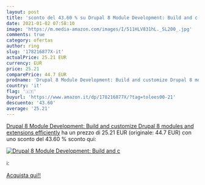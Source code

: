 ```yaml
---
layout: post
title: 'sconto del 43.60 % su Drupal 8 Module Development: Build and c  '
date: 2021-01-02 07:58:10
image: 'https://m.media-amazon.com/images/I/511HLV831hL._SL200_.jpg'
comments: true
category: ofertas
author: ring
slug: '178216877X-it'
actualPrice: 25.21 EUR
currency: EUR
price: 25.21
comparePrice: 44.7 EUR
prodname: 'Drupal 8 Module Development: Build and customize Drupal 8 modules and extensions efficiently'
country: 'it'
flag: '🇮🇹'
buyurl: 'https://www.amazon.it/dp/178216877X/?tag=tolees00-21'
descuento: '43.60'
average: '25.21'
---
```


[Drupal 8 Module Development: Build and customize Drupal 8 modules and extensions efficiently](https://www.amazon.it/dp/178216877X/?tag=tolees00-21) ha un prezzo di 25.21 EUR (originale: 44.7 EUR) con uno sconto del 43.60 % sconto qui:

[![Drupal 8 Module Development: Build and c](https://m.media-amazon.com/images/I/511HLV831hL._SL200_.jpg)](https://www.amazon.it/dp/178216877X/?tag=tolees00-21)

ℹ️:


[Acquista qui!!](https://www.amazon.it/dp/178216877X/?tag=tolees00-21)
